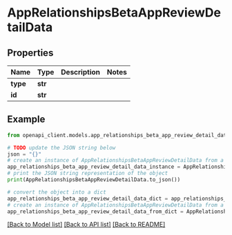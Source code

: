 # AppRelationshipsBetaAppReviewDetailData


## Properties

Name | Type | Description | Notes
------------ | ------------- | ------------- | -------------
**type** | **str** |  | 
**id** | **str** |  | 

## Example

```python
from openapi_client.models.app_relationships_beta_app_review_detail_data import AppRelationshipsBetaAppReviewDetailData

# TODO update the JSON string below
json = "{}"
# create an instance of AppRelationshipsBetaAppReviewDetailData from a JSON string
app_relationships_beta_app_review_detail_data_instance = AppRelationshipsBetaAppReviewDetailData.from_json(json)
# print the JSON string representation of the object
print(AppRelationshipsBetaAppReviewDetailData.to_json())

# convert the object into a dict
app_relationships_beta_app_review_detail_data_dict = app_relationships_beta_app_review_detail_data_instance.to_dict()
# create an instance of AppRelationshipsBetaAppReviewDetailData from a dict
app_relationships_beta_app_review_detail_data_from_dict = AppRelationshipsBetaAppReviewDetailData.from_dict(app_relationships_beta_app_review_detail_data_dict)
```
[[Back to Model list]](../README.md#documentation-for-models) [[Back to API list]](../README.md#documentation-for-api-endpoints) [[Back to README]](../README.md)


